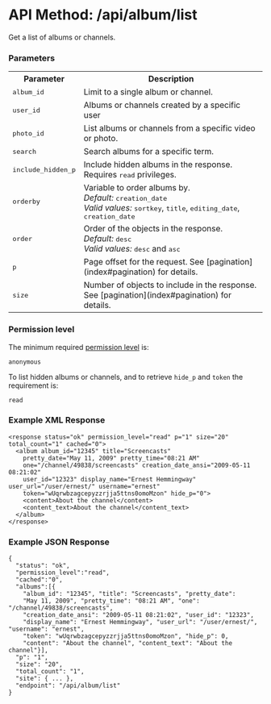 # API Method: /api/album/list

Get a list of albums or channels.

### Parameters

<table class="pretty">
  <tr><th>Parameter</th><th>Description</th></tr>

  <tr>
    <td>
      <tt>album_id</tt> 
    </td>
    <td>
      Limit to a single album or channel.
    </td>
  </tr>

  <tr>
    <td>
      <tt>user_id</tt> 
    </td>
    <td>
      Albums or channels created by a specific user
    </td>
  </tr>

  <tr>
    <td>
      <tt>photo_id</tt> 
    </td>
    <td>
      List albums or channels from a specific video or photo.
    </td>
  </tr>

  <tr>
    <td>
      <tt>search</tt>
    </td>
    <td>
      Search albums for a specific term.
    </td>
  </tr>

  <tr>
    <td>
      <tt>include_hidden_p</tt>
    </td>
    <td>
      Include hidden albums in the response. Requires <tt>read</tt> privileges.
    </td>
  </tr>

  <tr>
    <td>
      <tt>orderby</tt>
    </td>
    <td>
      Variable to order albums by.<br/>
      <i>Default:</i> <tt>creation_date</tt><br/>
      <i>Valid values:</i> <tt>sortkey</tt>, <tt>title</tt>, <tt>editing_date</tt>, <tt>creation_date</tt>
    </td>
  </tr>

  <tr>
    <td>
      <tt>order</tt>
    </td>
    <td>
      Order of the objects in the response.<br/>
      <i>Default:</i> <tt>desc</tt><br/>
      <i>Valid values:</i> <tt>desc</tt> and <tt>asc</tt>
    </td>
  </tr>

  <tr>
    <td>
      <tt>p</tt>
    </td>
    <td>
      Page offset for the request. See [pagination](index#pagination) for details.
    </td>
  </tr>

  <tr>
    <td>
      <tt>size</tt>
    </td>
    <td>
      Number of objects to include in the response. See [pagination](index#pagination) for details.
    </td>
  </tr>
</table>



### Permission level 

The minimum required [permission level](index#permission-level) is:

    anonymous

To list hidden albums or channels, and to retrieve `hide_p` and `token` the requirement is:

    read

### Example XML Response

    <response status="ok" permission_level="read" p="1" size="20" total_count="1" cached="0">
      <album album_id="12345" title="Screencasts" 
        pretty_date="May 11, 2009" pretty_time="08:21 AM" 
        one="/channel/49838/screencasts" creation_date_ansi="2009-05-11 08:21:02" 
        user_id="12323" display_name="Ernest Hemmingway" user_url="/user/ernest/" username="ernest"
        token="wUqrwbzagcepyzzrjja5ttns0omoMzon" hide_p="0">
        <content>About the channel</content>
        <content_text>About the channel</content_text>
      </album>
    </response>


### Example JSON Response

    {
      "status": "ok", 
      "permission_level":"read",
      "cached":"0",
      "albums":[{
        "album_id": "12345", "title": "Screencasts", "pretty_date": 
        "May 11, 2009", "pretty_time": "08:21 AM", "one": "/channel/49838/screencasts", 
        "creation_date_ansi": "2009-05-11 08:21:02", "user_id": "12323", 
        "display_name": "Ernest Hemmingway", "user_url": "/user/ernest/", "username": "ernest", 
        "token": "wUqrwbzagcepyzzrjja5ttns0omoMzon", "hide_p": 0, 
        "content": "About the channel", "content_text": "About the channel"}],
      "p": "1",
      "size": "20",
      "total_count": "1",
      "site": { ... },
      "endpoint": "/api/album/list"
    }
